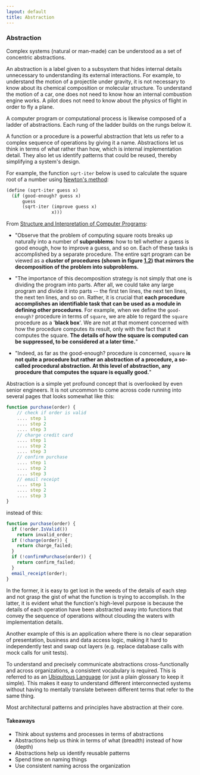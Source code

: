 ```yaml
---
layout: default
title: Abstraction
---
```


### Abstraction

Complex systems (natural or man-made) can be understood as a set of concentric abstractions.

An abstraction is a label given to a subsystem that hides internal details unnecessary to understanding its external interactions. For example, to understand the motion of a projectile under gravity, it is not necessary to know about its chemical composition or molecular structure. To understand the motion of a car, one does not need to know how an internal combustion engine works. A pilot does not need to know about the physics of flight in order to fly a plane.

A computer program or computational process is likewise composed of a ladder of abstractions. Each rung of the ladder builds on the rungs below it. 

A function or a procedure is a powerful abstraction that lets us refer to a complex sequence of operations by giving it a name. Abstractions let us think in terms of what rather than how, which is internal implementation detail. They also let us identify patterns that could be reused, thereby simplifying a system's design. 

For example, the function `sqrt-iter` below is used to calculate the square root of a number using [Newton's method](https://mitpress.mit.edu/sites/default/files/sicp/full-text/book/book-Z-H-10.html#%_sec_1.1.7):

```clojure
(define (sqrt-iter guess x)
  (if (good-enough? guess x)
      guess
      (sqrt-iter (improve guess x)
                 x)))
``` 

From [Structure and Interpretation of Computer Programs](https://mitpress.mit.edu/sites/default/files/sicp/full-text/book/book-Z-H-10.html#%_sec_1.1.8):
- "Observe that the problem of computing square roots breaks up naturally into a number of **subproblems**:
how to tell whether a guess is good enough, how to improve a guess, and so on. Each of these tasks is
accomplished by a separate procedure. The entire sqrt program can be viewed as a **cluster of procedures
(shown in figure [1.2](https://mitpress.mit.edu/sites/default/files/sicp/full-text/book/ch1-Z-G-6.gif)) that mirrors the decomposition of the problem into subproblems.**

- "The importance of this decomposition strategy is not simply that one is dividing the program into parts. After all, we could take any large program and divide it into parts -- the first ten lines, the next ten lines, the next ten lines, and so on. Rather, it is crucial that **each procedure accomplishes an identifiable task that can be used as a module in defining other procedures**. For example, when we define the `good-enough?` procedure in terms of `square`, we are able to regard the `square` procedure as a '**black box**'. We are not at that moment concerned with how the procedure computes its result, only with the fact that it computes the square. **The details of how the square is computed can be suppressed, to be considered at a later time.**"

- "Indeed, as far as the good-enough? procedure is concerned, `square` **is not quite a procedure but rather an abstraction of a procedure, a so-called procedural abstraction. At this level of abstraction, any procedure that computes the square is equally good.**"

Abstraction is a simple yet profound concept that is overlooked by even senior engineers. It is not uncommon to come across code running into several pages that looks somewhat like this:

```javascript
function purchase(order) {
    // check if order is valid
    .... step 1
    .... step 2
    .... step 3
    // charge credit card
    .... step 1
    .... step 2
    .... step 3
    // confirm purchase
    .... step 1
    .... step 2
    .... step 3
    // email receipt
    .... step 1
    .... step 2
    .... step 3
}
``` 

instead of this:

```javascript
function purchase(order) {
  if (!order.IsValid())
    return invalid_order;
  if (!charge(order)) {
    return charge_failed;
  }
  if (!confirmPurchase(order)) {
    return confirm_failed;
  }
  email_receipt(order);
}
```

In the former, it is easy to get lost in the weeds of the details of each step and not grasp the gist of what the function is trying to accomplish. In the latter, it is evident what the function's high-level purpose is because the details of each operation have been abstracted away into functions that convey the sequence of operations without clouding the waters with implementation details. 

Another example of this is an application where there is no clear separation of presentation, business and data access logic, making it hard to independently test and swap out layers (e.g. replace database calls with mock calls for unit tests).

To understand and precisely communicate abstractions cross-functionally and across organizations, a consistent vocabulary is required. This is referred to as an [Ubiquitous Language](https://martinfowler.com/bliki/UbiquitousLanguage.html) (or just a plain glossary to keep it simple). 
This makes it easy to understand different interconnected systems without having to mentally translate between different terms that refer to the same thing. 

Most architectural patterns and principles have abstraction at their core.

#### Takeaways
- Think about systems and processes in terms of abstractions
- Abstractions help us think in terms of what (breadth) instead of how (depth)
- Abstractions help us identify reusable patterns
- Spend time on naming things
- Use consistent naming across the organization